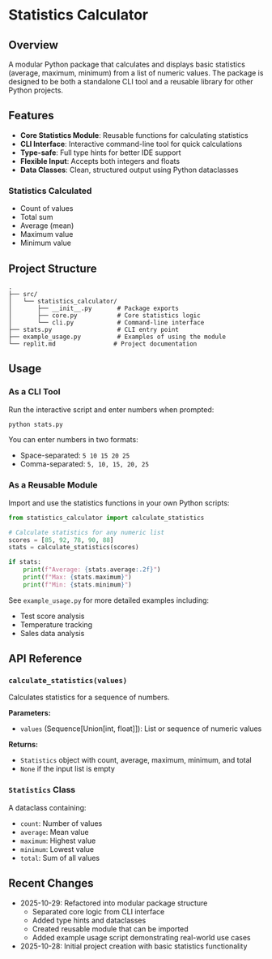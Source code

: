 # Statistics Calculator

## Overview
A modular Python package that calculates and displays basic statistics (average, maximum, minimum) from a list of numeric values. The package is designed to be both a standalone CLI tool and a reusable library for other Python projects.

## Features
- **Core Statistics Module**: Reusable functions for calculating statistics
- **CLI Interface**: Interactive command-line tool for quick calculations
- **Type-safe**: Full type hints for better IDE support
- **Flexible Input**: Accepts both integers and floats
- **Data Classes**: Clean, structured output using Python dataclasses

### Statistics Calculated
- Count of values
- Total sum
- Average (mean)
- Maximum value
- Minimum value

## Project Structure
```
.
├── src/
│   └── statistics_calculator/
│       ├── __init__.py       # Package exports
│       ├── core.py           # Core statistics logic
│       └── cli.py            # Command-line interface
├── stats.py                  # CLI entry point
├── example_usage.py          # Examples of using the module
└── replit.md                # Project documentation
```

## Usage

### As a CLI Tool
Run the interactive script and enter numbers when prompted:
```bash
python stats.py
```

You can enter numbers in two formats:
- Space-separated: `5 10 15 20 25`
- Comma-separated: `5, 10, 15, 20, 25`

### As a Reusable Module
Import and use the statistics functions in your own Python scripts:

```python
from statistics_calculator import calculate_statistics

# Calculate statistics for any numeric list
scores = [85, 92, 78, 90, 88]
stats = calculate_statistics(scores)

if stats:
    print(f"Average: {stats.average:.2f}")
    print(f"Max: {stats.maximum}")
    print(f"Min: {stats.minimum}")
```

See `example_usage.py` for more detailed examples including:
- Test score analysis
- Temperature tracking
- Sales data analysis

## API Reference

### `calculate_statistics(values)`
Calculates statistics for a sequence of numbers.

**Parameters:**
- `values` (Sequence[Union[int, float]]): List or sequence of numeric values

**Returns:**
- `Statistics` object with count, average, maximum, minimum, and total
- `None` if the input list is empty

### `Statistics` Class
A dataclass containing:
- `count`: Number of values
- `average`: Mean value
- `maximum`: Highest value
- `minimum`: Lowest value
- `total`: Sum of all values

## Recent Changes
- 2025-10-29: Refactored into modular package structure
  - Separated core logic from CLI interface
  - Added type hints and dataclasses
  - Created reusable module that can be imported
  - Added example usage script demonstrating real-world use cases
- 2025-10-28: Initial project creation with basic statistics functionality
